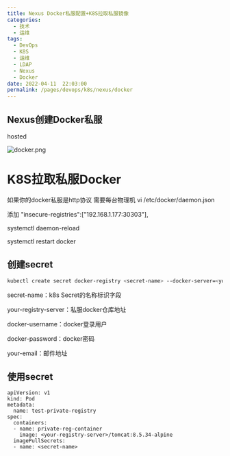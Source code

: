 ```yaml
---
title: Nexus Docker私服配置+K8S拉取私服镜像
categories: 
  - 技术
  - 运维
tags: 
  - DevOps
  - K8S
  - 运维
  - LDAP
  - Nexus
  - Docker
date: 2022-04-11  22:03:00
permalink: /pages/devops/k8s/nexus/docker
---
```

## Nexus创建Docker私服
hosted

![docker.png](/images/devops/nexus/docker.png)
# K8S拉取私服Docker
如果你的docker私服是http协议 需要每台物理机 vi /etc/docker/daemon.json

添加 "insecure-registries":["192.168.1.177:30303"],

systemctl daemon-reload

systemctl restart docker

## 创建secret
```sh
kubectl create secret docker-registry <secret-name> --docker-server=<your-registry-server> --docker-username=<docker-username> --docker-password=<docker-password> --docker-email=<your-email>
```
secret-name：k8s Secret的名称标识字段

your-registry-server：私服docker仓库地址

docker-username：docker登录用户

docker-password：docker密码

your-email：邮件地址

## 使用secret
```yalm
apiVersion: v1
kind: Pod
metadata:
  name: test-private-registry
spec:
  containers:
  - name: private-reg-container
    image: <your-registry-server>/tomcat:8.5.34-alpine
  imagePullSecrets:
  - name: <secret-name>
```